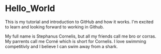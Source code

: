 # Hello_World
This is my tutorial and introduction to GitHub and how it works. I'm excited to learn and looking forward to working in Github.

My full name is Stephanus Cornelis, but all my friends call me bro or corras. My parrents call me Corné which is short for Cornelis.
I love swimming competitivly and I believe I can swim away from a shark.
